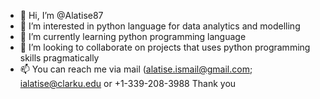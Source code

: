 - 👋 Hi, I’m @Alatise87
- 👀 I’m interested in python language for data analytics and modelling
- 🌱 I’m currently learning python programming language
- 💞️ I’m looking to collaborate on projects that uses python programming skills pragmatically
- 📫 You can reach me via mail (alatise.ismail@gmail.com; ialatise@clarku.edu or +1-339-208-3988
Thank you
<!---
Alatise87/Alatise87 is a ✨ special ✨ repository because its `README.md` (this file) appears on your GitHub profile.
You can click the Preview link to take a look at your changes.
--->
